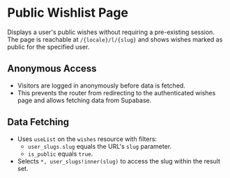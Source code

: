 # Public Wishlist Page

Displays a user's public wishes without requiring a pre-existing session. The page
is reachable at `/{locale}/l/{slug}` and shows wishes marked as public for the
specified user.

## Anonymous Access
- Visitors are logged in anonymously before data is fetched.
- This prevents the router from redirecting to the authenticated wishes page and
  allows fetching data from Supabase.

## Data Fetching
- Uses `useList` on the `wishes` resource with filters:
  - `user_slugs.slug` equals the URL's `slug` parameter.
  - `is_public` equals `true`.
- Selects `*, user_slugs!inner(slug)` to access the slug within the result set.


